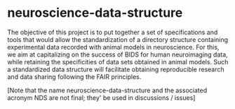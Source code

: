 # neuroscience-data-structure

The objective of this project is to put together a set of specifications and tools that would allow the standardization of a directory structure containing experimental data recorded with animal models in neuroscience.
For this, we aim at capitalizing on the success of BIDS for human neuroimaging data, while retaining the specificities of data sets obtained in animal models.
Such a standardized data structure will facilitate obtaining reproducible research and data sharing following the FAIR principles.

[Note that the name neuroscience-data-structure and the associated acronym NDS are not final; they' be used in discussions / issues]
